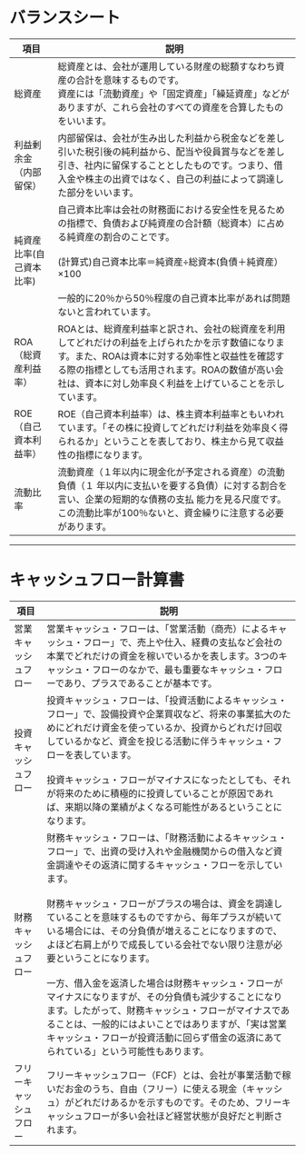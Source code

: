 # バランスシート


|  項目  |  説明  |
| ----   | ---- |
|  総資産  |  総資産とは、会社が運用している財産の総額すなわち資産の合計を意味するものです。<br>資産には「流動資産」や「固定資産」「繰延資産」などがありますが、これら会社のすべての資産を合算したものをいいます。  |
|  利益剰余金（内部留保）  |  内部留保は、会社が生み出した利益から税金などを差し引いた税引後の純利益から、配当や役員賞与などを差し引き、社内に留保することとしたものです。つまり、借入金や株主の出資ではなく、自己の利益によって調達した部分をいいます。  |
|  純資産比率(自己資本比率)  |  自己資本比率は会社の財務面における安全性を見るための指標で、負債および純資産の合計額（総資本）に占める純資産の割合のことです。<br><br>(計算式)自己資本比率＝純資産÷総資本(負債＋純資産）×100<br><br>  一般的に20％から50％程度の自己資本比率があれば問題ないと言われています。|
|  ROA（総資産利益率）  |  ROAとは、総資産利益率と訳され、会社の総資産を利用してどれだけの利益を上げられたかを示す数値になります。また、ROAは資本に対する効率性と収益性を確認する際の指標としても活用されます。ROAの数値が高い会社は、資本に対し効率良く利益を上げていることを示しています。  |
|  ROE（自己資本利益率）  |  ROE（自己資本利益率）は、株主資本利益率ともいわれています。「その株に投資してどれだけ利益を効率良く得られるか」ということを表しており、株主から見て収益性の指標になります。  |
|  流動比率	  |  流動資産（１年以内に現金化が予定される資産）の流動負債（１ 年以内に支払いを要する負債）に対する割合を言い、企業の短期的な債務の支払 能力を見る尺度です。この流動比率が100％ないと、資金繰りに注意する必要があります。 |

<hr>

# キャッシュフロー計算書

|  項目 |  説明  |
| ----   | ---- |
|営業キャッシュフロー| 営業キャッシュ・フローは、「営業活動（商売）によるキャッシュ・フロー」で、売上や仕入、経費の支払など会社の本業でどれだけの資金を稼いでいるかを表します。3つのキャッシュ・フローのなかで、最も重要なキャッシュ・フローであり、プラスであることが基本です。 |
|投資キャッシュフロー| 投資キャッシュ・フローは、「投資活動によるキャッシュ・フロー」で、設備投資や企業買収など、将来の事業拡大のためにどれだけ資金を使っているか、投資からどれだけ回収しているかなど、資金を投じる活動に伴うキャッシュ・フローを表しています。<br><br>投資キャッシュ・フローがマイナスになったとしても、それが将来のために積極的に投資していることが原因であれば、来期以降の業績がよくなる可能性があるということになります。 |
|財務キャッシュフロー| 財務キャッシュ・フローは、「財務活動によるキャッシュ・フロー」で、出資の受け入れや金融機関からの借入など資金調達やその返済に関するキャッシュ・フローを示しています。 <br><br>財務キャッシュ・フローがプラスの場合は、資金を調達していることを意味するものですから、毎年プラスが続いている場合には、その分負債が増えることになりますので、よほど右肩上がりで成長している会社でない限り注意が必要ということになります。<br><br>一方、借入金を返済した場合は財務キャッシュ・フローがマイナスになりますが、その分負債も減少することになります。したがって、財務キャッシュ・フローがマイナスであることは、一般的にはよいことではありますが、「実は営業キャッシュ・フローが投資活動に回らず借金の返済にあてられている」という可能性もあります。|
|フリーキャッシュフロー| フリーキャッシュフロー（FCF）とは、会社が事業活動で稼いだお金のうち、自由（フリー）に使える現金（キャッシュ）がどれだけあるかを示すものです。そのため、フリーキャッシュフローが多い会社ほど経営状態が良好だと判断されます。|
